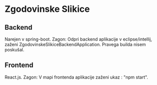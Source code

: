 # Zgodovinske Slikice

## Backend
Narejen v spring-boot.
Zagon: Odpri backend aplikacije v eclipse/intellij, zaženi ZgodovinskeSlikiceBackendApplication. 
Pravega builda nisem poskušal.

## Frontend
React.js.
Zagon: V mapi frontenda aplikacije zaženi ukaz : "npm start".